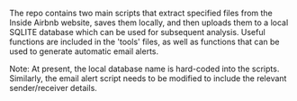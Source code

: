 The repo contains two main scripts that extract specified files from the Inside Airbnb website, saves them locally, and then uploads them to a local SQLITE database which can be used for subsequent analysis. Useful functions are included in the 'tools' files, as well as functions that can be used to generate automatic email alerts.  

Note: At present, the local database name is hard-coded into the scripts. Similarly, the email alert script needs to be modified to include the relevant sender/receiver details.
